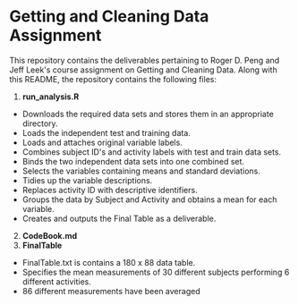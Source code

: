 # Getting and Cleaning Data Assignment

This repository contains the deliverables pertaining to Roger D. Peng and Jeff 
Leek's course assignment on Getting and Cleaning Data. Along with this README, the repository contains the following files:

1. **run_analysis.R** 
  + Downloads the required data sets and stores them in an appropriate directory.
  + Loads the independent test and training data.
  + Loads and attaches original variable labels.
  + Combines subject ID's and activity labels with test and train data sets.
  + Binds the two independent data sets into one combined set.
  + Selects the variables containing means and standard deviations.
  + Tidies up the variable descriptions.
  + Replaces activity ID with descriptive identifiers.
  + Groups the data by Subject and Activity and obtains a mean for each variable.
  + Creates and outputs the Final Table as a deliverable.
2. **CodeBook.md**
3. **FinalTable**
  + FinalTable.txt is contains a 180 x 88 data table.
  + Specifies the mean measurements of 30 different subjects performing 6 different activities.
  + 86 different measurements have been averaged
